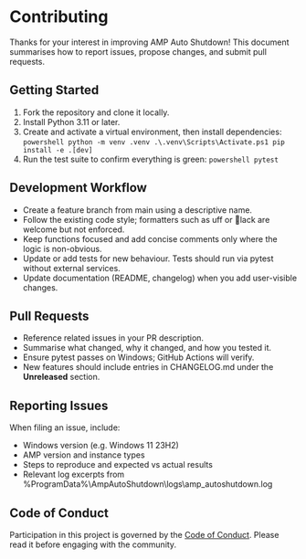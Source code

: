 # Contributing

Thanks for your interest in improving AMP Auto Shutdown! This document summarises how to report issues, propose changes, and submit pull requests.

## Getting Started
1. Fork the repository and clone it locally.
2. Install Python 3.11 or later.
3. Create and activate a virtual environment, then install dependencies:
   `powershell
   python -m venv .venv
   .\.venv\Scripts\Activate.ps1
   pip install -e .[dev]
   `
4. Run the test suite to confirm everything is green:
   `powershell
   pytest
   `

## Development Workflow
- Create a feature branch from main using a descriptive name.
- Follow the existing code style; formatters such as uff or lack are welcome but not enforced.
- Keep functions focused and add concise comments only where the logic is non-obvious.
- Update or add tests for new behaviour. Tests should run via pytest without external services.
- Update documentation (README, changelog) when you add user-visible changes.

## Pull Requests
- Reference related issues in your PR description.
- Summarise what changed, why it changed, and how you tested it.
- Ensure pytest passes on Windows; GitHub Actions will verify.
- New features should include entries in CHANGELOG.md under the **Unreleased** section.

## Reporting Issues
When filing an issue, include:
- Windows version (e.g. Windows 11 23H2)
- AMP version and instance types
- Steps to reproduce and expected vs actual results
- Relevant log excerpts from %ProgramData%\AmpAutoShutdown\logs\amp_autoshutdown.log

## Code of Conduct
Participation in this project is governed by the [Code of Conduct](CODE_OF_CONDUCT.md). Please read it before engaging with the community.
